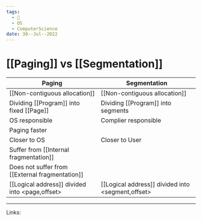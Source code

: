 ```yaml
---
tags:
  - 🌱
  - OS
  - ComputerScience 
date: 30--Jul--2022
---
```


# [[Paging]] vs [[Segmentation]]

| Paging                                          | Segmentation                                      |
| ----------------------------------------------- | ------------------------------------------------- |
| [[Non-contiguous allocation]]                   | [[Non-contiguous allocation]]                     |
| Dividing [[Program]] into fixed [[Page]]        | Dividing [[Program]] into segments                |
| OS responsible                                  | Complier responsible                              |
| Paging faster                                   |                                                   |
| Closer to OS                                    | Closer to User                                    |
| Suffer from [[Internal fragmentation]]          |                                                   |
| Does not suffer from [[External fragmentation]] |                                                   |
| [[Logical address]] divided into <page,offset>  | [[Logical address]] divided into <segment,offset> |

---
Links: 